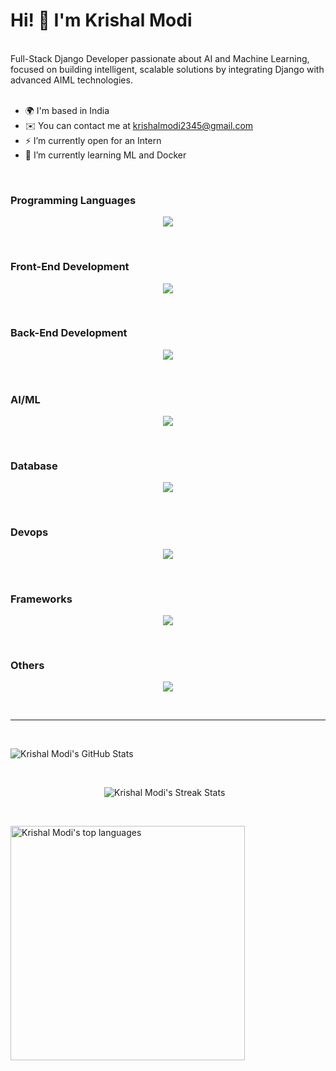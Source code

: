 # Hi! 👋 I'm Krishal Modi
<br>
Full-Stack Django Developer passionate about AI and Machine Learning, focused on building intelligent, scalable solutions by integrating Django with advanced AIML technologies.
<br>
<br>

- 🌍  I'm based in India
- ✉️  You can contact me at [krishalmodi2345@gmail.com](mailto:krishalmodi2345@gmail.com)
- ⚡  I’m currently open for an Intern
- 🌱 I’m currently learning ML and Docker

<br>

### Programming Languages

<p align="center">
  <a href="https://skillicons.dev">
    <img src="https://skillicons.dev/icons?i=c,cpp,python,java,js,ts" />
  </a>
</p>

<br>

### Front-End Development

<p align="center">
  <a href="https://skillicons.dev">
    <img src="https://skillicons.dev/icons?i=html,css,react,bootstrap" />
  </a>
</p>

<br>

### Back-End Development

<p align="center">
  <a href="https://skillicons.dev">
    <img src="https://skillicons.dev/icons?i=nodejs,mongodb,postman" />
  </a>
</p>

<br>

### AI/ML

<p align="center">
  <a href="https://skillicons.dev">
    <img src="https://skillicons.dev/icons?i=sklearn,pytorch" />
  </a>
</p>

<br>

### Database

<p align="center">
  <a href="https://skillicons.dev">
    <img src="https://skillicons.dev/icons?i=mongodb,mysql,sqlite" />
  </a>
</p>

<br>

### Devops

<p align="center">
  <a href="https://skillicons.dev">
    <img src="https://skillicons.dev/icons?i=docker,bash,vercel" />
  </a>
</p>

<br>

### Frameworks

<p align="center">
  <a href="https://skillicons.dev">
    <img src="https://skillicons.dev/icons?i=django,flask,tailwind,express" />
  </a>
</p>

<br>

### Others

<p align="center">
  <a href="https://skillicons.dev">
    <img src="https://skillicons.dev/icons?i=git,github,kali" />
  </a>
</p>

<br>

----
<br>
<p>
  <img src="https://github-readme-stats.vercel.app/api?username=krishal-modi&show_icons=true&theme=dracula" alt="Krishal Modi's GitHub Stats" />
</p>
<br>
<p>
  <img style="margin-left:150px;" src="https://github-readme-streak-stats.herokuapp.com/?user=krishal-modi&theme=dracula" alt="Krishal Modi's Streak Stats" />
</p>
<br>
<p>
<img src="https://github-readme-stats.vercel.app/api/top-langs?username=krishal-modi&show_icons=true&locale=en&layout=compact&line_height=20&title_color=FF79C6&icon_color=BD93F9&text_color=F8F8F2&bg_color=282A36" width="375" alt="Krishal Modi's top languages" />
</p>
<br>
